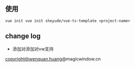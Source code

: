 
## 使用

```
vue init vue init sheyude/vue-ts-template <project-name>
```



## change log

- 添加对添加对vw支持

copyright@wenquan.huang@magicwindow.cn
